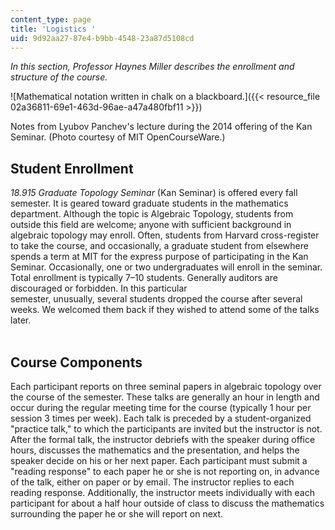 ```yaml
---
content_type: page
title: 'Logistics '
uid: 9d92aa27-87e4-b9bb-4548-23a87d5108cd
---
```


_In this section, Professor Haynes Miller describes the enrollment and structure of the course._

![Mathematical notation written in chalk on a blackboard.]({{< resource_file 02a36811-69e1-463d-96ae-a47a480fbf11 >}})

Notes from Lyubov Panchev's lecture during the 2014 offering of the Kan Seminar. (Photo courtesy of MIT OpenCourseWare.)

Student Enrollment
------------------

_18.915 Graduate Topology Seminar_ (Kan Seminar) is offered every fall semester. It is geared toward graduate students in the mathematics department. Although the topic is Algebraic Topology, students from outside this field are welcome; anyone with sufficient background in algebraic topology may enroll. Often, students from Harvard cross-register to take the course, and occasionally, a graduate student from elsewhere spends a term at MIT for the express purpose of participating in the Kan Seminar. Occasionally, one or two undergraduates will enroll in the seminar. Total enrollment is typically 7–10 students. Generally auditors are discouraged or forbidden. In this particular  
semester, unusually, several students dropped the course after several weeks. We welcomed them back if they wished to attend some of the talks later.  
 

Course Components
-----------------

Each participant reports on three seminal papers in algebraic topology over the course of the semester. These talks are generally an hour in length and occur during the regular meeting time for the course (typically 1 hour per session 3 times per week). Each talk is preceded by a student-organized "practice talk," to which the participants are invited but the instructor is not. After the formal talk, the instructor debriefs with the speaker during office hours, discusses the mathematics and the presentation, and helps the speaker decide on his or her next paper. Each participant must submit a "reading response" to each paper he or she is not reporting on, in advance of the talk, either on paper or by email. The instructor replies to each reading response. Additionally, the instructor meets individually with each participant for about a half hour outside of class to discuss the mathematics surrounding the paper he or she will report on next.